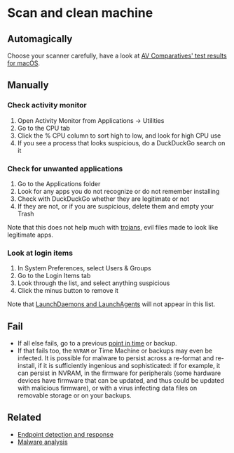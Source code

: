 # Scan and clean machine

## Automagically

Choose your scanner carefully, have a look at [AV Comparatives' test results for macOS](https://www.av-comparatives.org/consumer/test-results/macos/).

## Manually

### Check activity monitor

1. Open Activity Monitor from Applications -> Utilities
2. Go to the CPU tab
3. Click the % CPU column to sort high to low, and look for high CPU use
4. If you see a process that looks suspicious, do a DuckDuckGo search on it

### Check for unwanted applications

1. Go to the Applications folder
2. Look for any apps you do not recognize or do not remember installing
3. Check with DuckDuckGo whether they are legitimate or not
4. If they are not, or if you are suspicious, delete them and empty your Trash

Note that this does not help much with [trojans](analysing-trojans.md), evil files made to look like legitimate apps.  

### Look at login items

1. In System Preferences, select Users & Groups
2. Go to the Login Items tab
3. Look through the list, and select anything suspicious
4. Click the minus button to remove it

Note that [LaunchDaemons and LaunchAgents](daemons-and-agents.md) will not appear in this list.

## Fail

* If all else fails, go to a previous [point in time](../data/time-machine.md) or backup.
* If that fails too, the `NVRAM` or Time Machine or backups may even be infected. It is possible for malware to persist across a re-format and re-install, if it is sufficiently ingenious and sophisticated: if for example, it can persist in NVRAM, in the firmware for peripherals (some hardware devices have firmware that can be updated, and thus could be updated with malicious firmware), or with a virus infecting data files on removable storage or on your backups. 

## Related

* [Endpoint detection and response](blue-dfir:index)
* [Malware analysis](blue-malware:index)
